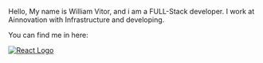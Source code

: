 Hello, My name is William Vitor, and i am a FULL-Stack developer.
I work at Ainnovation with Infrastructure and developing.

You can find me in here:


<a href="#"><img src="https://img.shields.io/badge/React Native-61DAFB?style=for-the-badge&logo=React&logoColor=black&labelColor=61DAFB" alt="React Logo"></a>
